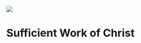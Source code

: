 <img class="intro-right" src="/images/art-darkness-crucifixion-dore.jpg">

# Sufficient Work of Christ
